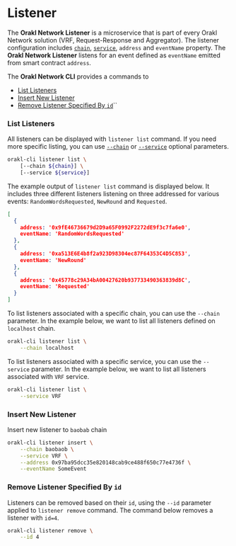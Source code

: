 # Listener

The **Orakl Network Listener** is a microservice that is part of every Orakl Network solution (VRF, Request-Response and Aggregator). The listener configuration includes [`chain`](chain.md), [`service`](service.md), `address` and `eventName` property. The **Orakl Network Listener** listens for an event defined as `eventName` emitted from smart contract `address`.

The **Orakl Network CLI** provides a commands to

* [List Listeners](listener.md#list-listeners)
* [Insert New Listener](listener.md#insert-new-listener)
* [Remove Listener Specified By `id`](listener.md#remove-listener-specified-by-id)``

### List Listeners

All listeners can be displayed with `listener list` command. If you need more specific listing, you can use [`--chain`](chain.md) or [`--service`](service.md) optional parameters.

```sh
orakl-cli listener list \
    [--chain ${chain}] \
    [--service ${service}]
```

The example output of `listener list` command is displayed below. It includes three different listeners listening on three addressed for  various events: `RandomWordsRequested`, `NewRound` and `Requested`.

```json
[
  {
    address: '0x9fE46736679d2D9a65F0992F2272dE9f3c7fa6e0',
    eventName: 'RandomWordsRequested'
  },
  {
    address: '0xa513E6E4b8f2a923D98304ec87F64353C4D5C853',
    eventName: 'NewRound'
  },
  {
    address: '0x45778c29A34bA00427620b937733490363839d8C',
    eventName: 'Requested'
  }
]
```

To list listeners associated with a specific chain, you can use the `--chain` parameter. In the example below, we want to list all listeners defined on `localhost` chain.

```sh
orakl-cli listener list \
    --chain localhost
```

To list listeners associated with a specific service, you can use the `--service` parameter. In the example below, we want to list all listeners associated with `VRF` service.

```sh
orakl-cli listener list \
    --service VRF
```

### Insert New Listener

Insert new listener to `baobab` chain

```sh
orakl-cli listener insert \
    --chain baobaob \
    --service VRF \
    --address 0x97ba95dcc35e820148cab9ce488f650c77e4736f \
    --eventName SomeEvent
```

### Remove Listener Specified By `id`

Listeners can be removed based on their `id`, using the `--id` parameter applied to `listener remove` command. The command below removes a listener with `id=4`.

```sh
orakl-cli listener remove \
    --id 4
```

